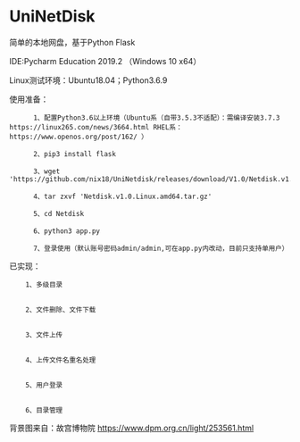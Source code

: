 # UniNetDisk
简单的本地网盘，基于Python Flask

IDE:Pycharm Education 2019.2 （Windows 10 x64）

Linux测试环境：Ubuntu18.04；Python3.6.9

使用准备：

          1、配置Python3.6以上环境（Ubuntu系（自带3.5.3不适配）：需编译安装3.7.3 https://linux265.com/news/3664.html RHEL系：https://www.openos.org/post/162/ ）

          2、pip3 install flask
          
          3、wget 'https://github.com/nix18/UniNetdisk/releases/download/V1.0/Netdisk.v1.0.Linux.amd64.tar.gz'
          
          4、tar zxvf 'Netdisk.v1.0.Linux.amd64.tar.gz'
          
          5、cd Netdisk
          
          6、python3 app.py
          
          7、登录使用（默认账号密码admin/admin,可在app.py内改动，目前只支持单用户）

已实现：

        1、多级目录


        2、文件删除、文件下载
        
        
        3、文件上传
        
        
        4、上传文件名重名处理
        
        
        5、用户登录
        
        
        6、目录管理
        

        
        

        
背景图来自：故宫博物院 https://www.dpm.org.cn/light/253561.html
